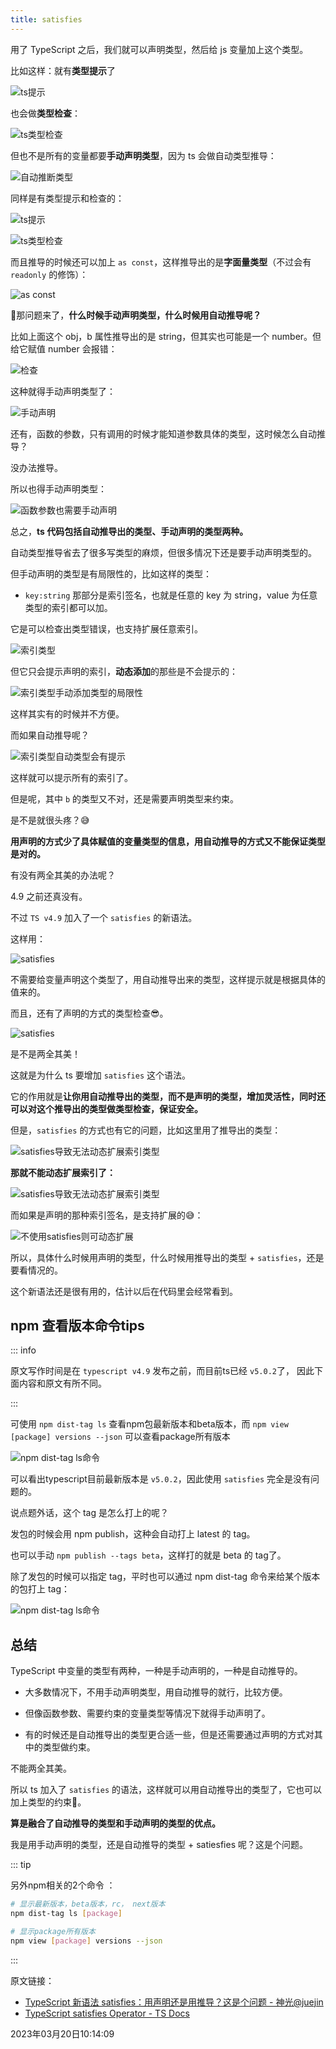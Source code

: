 ```yaml
---
title: satisfies
---
```


用了 TypeScript 之后，我们就可以声明类型，然后给 js 变量加上这个类型。

比如这样：就有**类型提示**了

![ts提示](./imgs/27-1.webp)



也会做**类型检查**：

![ts类型检查](./imgs/27-2.webp)

但也不是所有的变量都要**手动声明类型**，因为 ts 会做自动类型推导：

![自动推断类型](./imgs/27-3.webp)

同样是有类型提示和检查的：

![ts提示](./imgs/27-4.webp)

![ts类型检查](./imgs/27-5.webp)

而且推导的时候还可以加上 `as const`，这样推导出的是**字面量类型**（不过会有 `readonly` 的修饰）：

![as const](./imgs/27-6.webp)



🤔那问题来了，**什么时候手动声明类型，什么时候用自动推导呢？**

比如上面这个 obj，b 属性推导出的是 string，但其实也可能是一个 number。但给它赋值 number 会报错：

![检查](./imgs/27-7.webp)

这种就得手动声明类型了：

![手动声明](./imgs/27-8.webp)

还有，函数的参数，只有调用的时候才能知道参数具体的类型，这时候怎么自动推导？

没办法推导。

所以也得手动声明类型：

![函数参数也需要手动声明](./imgs/27-9.webp)



总之，**ts 代码包括自动推导出的类型、手动声明的类型两种。**

自动类型推导省去了很多写类型的麻烦，但很多情况下还是要手动声明类型的。

但手动声明的类型是有局限性的，比如这样的类型：

- `key:string` 那部分是索引签名，也就是任意的 key 为 string，value 为任意类型的索引都可以加。

它是可以检查出类型错误，也支持扩展任意索引。

![索引类型](./imgs/27-10.webp)



但它只会提示声明的索引，**动态添加**的那些是不会提示的：

![索引类型手动添加类型的局限性](./imgs/27-11.webp)

这样其实有的时候并不方便。

而如果自动推导呢？

![索引类型自动类型会有提示](./imgs/27-12.webp)

这样就可以提示所有的索引了。

但是呢，其中 `b` 的类型又不对，还是需要声明类型来约束。

是不是就很头疼？😅

**用声明的方式少了具体赋值的变量类型的信息，用自动推导的方式又不能保证类型是对的。**

有没有两全其美的办法呢？

4.9 之前还真没有。

不过 `TS v4.9` 加入了一个 `satisfies` 的新语法。

这样用：

![satisfies](./imgs/27-13.webp)

不需要给变量声明这个类型了，用自动推导出来的类型，这样提示就是根据具体的值来的。

而且，还有了声明的方式的类型检查😎。

![satisfies](./imgs/27-14.webp)

是不是两全其美！

这就是为什么 ts 要增加 `satisfies` 这个语法。

它的作用就是**让你用自动推导出的类型，而不是声明的类型，增加灵活性，同时还可以对这个推导出的类型做类型检查，保证安全。**

但是，`satisfies` 的方式也有它的问题，比如这里用了推导出的类型：

![satisfies导致无法动态扩展索引类型](./imgs/27-15.webp)



**那就不能动态扩展索引了：**

![satisfies导致无法动态扩展索引类型](./imgs/27-16.webp)

而如果是声明的那种索引签名，是支持扩展的😅：

![不使用satisfies则可动态扩展](./imgs/27-17.webp)

所以，具体什么时候用声明的类型，什么时候用推导出的类型 + `satisfies`，还是要看情况的。

这个新语法还是很有用的，估计以后在代码里会经常看到。



## npm 查看版本命令tips

::: info

原文写作时间是在 `typescript v4.9` 发布之前，而目前ts已经 `v5.0.2`了， 因此下面内容和原文有所不同。

:::

可使用 `npm dist-tag ls` 查看npm包最新版本和beta版本，而 `npm view [package] versions --json` 可以查看package所有版本

![npm dist-tag ls命令](./imgs/27-18.webp)

可以看出typescript目前最新版本是 `v5.0.2`，因此使用 `satisfies` 完全是没有问题的。

说点题外话，这个 tag 是怎么打上的呢？

发包的时候会用 npm publish，这种会自动打上 latest 的 tag。

也可以手动 `npm publish --tags beta`，这样打的就是 beta 的 tag了。

除了发包的时候可以指定 tag，平时也可以通过 npm dist-tag 命令来给某个版本的包打上 tag：

![npm dist-tag ls命令](./imgs/27-19.webp)



## 总结

TypeScript 中变量的类型有两种，一种是手动声明的，一种是自动推导的。

- 大多数情况下，不用手动声明类型，用自动推导的就行，比较方便。

- 但像函数参数、需要约束的变量类型等情况下就得手动声明了。

- 有的时候还是自动推导出的类型更合适一些，但是还需要通过声明的方式对其中的类型做约束。

不能两全其美。

所以 ts 加入了 `satisfies` 的语法，这样就可以用自动推导出的类型了，它也可以加上类型的约束🎉。

**算是融合了自动推导的类型和手动声明的类型的优点。**

我是用手动声明的类型，还是自动推导的类型 + satiesfies 呢？这是个问题。



::: tip

另外npm相关的2个命令 ：

```bash
# 显示最新版本，beta版本，rc， next版本
npm dist-tag ls [package]

# 显示package所有版本
npm view [package] versions --json
```

:::





原文链接：

- [TypeScript 新语法 satisfies：用声明还是用推导？这是个问题 - 神光@juejin](https://juejin.cn/post/7186991340347981882)
- [TypeScript satisfies Operator - TS Docs](https://www.typescriptlang.org/docs/handbook/release-notes/typescript-4-9.html#the-satisfies-operator)



2023年03月20日10:14:09


